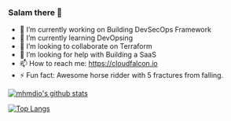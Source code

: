 ### Salam there 👋

- 🔭 I’m currently working on Building DevSecOps Framework
- 🌱 I’m currently learning DevOpsing
- 👯 I’m looking to collaborate on Terraform 
- 🤔 I’m looking for help with Building a SaaS
- 📫 How to reach me: https://cloudfalcon.io
- ⚡ Fun fact: Awesome horse ridder with 5 fractures from falling.

[![mhmdio's github stats](https://github-readme-stats.vercel.app/api?username=mhmdio&show_icons=true)](https://github.com/anuraghazra/github-readme-stats)

[![Top Langs](https://github-readme-stats.vercel.app/api/top-langs/?username=mhmdio&layout=compact)](https://github.com/anuraghazra/github-readme-stats)
